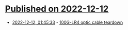 # [Published on 2022-12-12](index.md)

* [2022-12-12, 01:45:33](https://news.ycombinator.com/item?id=33949885) - [100G-LR4 optic cable teardown](https://social.afront.org/@kwf/109492743645650432)
